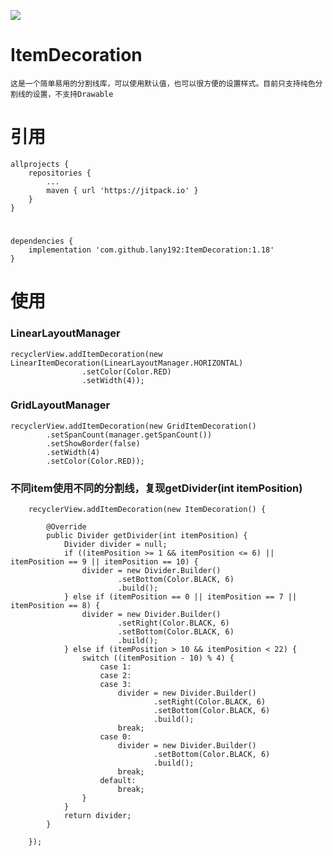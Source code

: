 [![](https://jitpack.io/v/lany192/ItemDecoration.svg)](https://jitpack.io/#lany192/ItemDecoration)

# ItemDecoration
    
    这是一个简单易用的分割线库，可以使用默认值，也可以很方便的设置样式。目前只支持纯色分割线的设置，不支持Drawable
    
# 引用
    allprojects {
        repositories {
            ...
            maven { url 'https://jitpack.io' }
        }
    }
#  
    dependencies {
        implementation 'com.github.lany192:ItemDecoration:1.18'
    }
 
# 使用
### LinearLayoutManager

    recyclerView.addItemDecoration(new LinearItemDecoration(LinearLayoutManager.HORIZONTAL)
                    .setColor(Color.RED)
                    .setWidth(4));
                    
### GridLayoutManager
    recyclerView.addItemDecoration(new GridItemDecoration()
            .setSpanCount(manager.getSpanCount())
            .setShowBorder(false)
            .setWidth(4)
            .setColor(Color.RED));

### 不同item使用不同的分割线，复现getDivider(int itemPosition)

        recyclerView.addItemDecoration(new ItemDecoration() {

            @Override
            public Divider getDivider(int itemPosition) {
                Divider divider = null;
                if ((itemPosition >= 1 && itemPosition <= 6) || itemPosition == 9 || itemPosition == 10) {
                    divider = new Divider.Builder()
                            .setBottom(Color.BLACK, 6)
                            .build();
                } else if (itemPosition == 0 || itemPosition == 7 || itemPosition == 8) {
                    divider = new Divider.Builder()
                            .setRight(Color.BLACK, 6)
                            .setBottom(Color.BLACK, 6)
                            .build();
                } else if (itemPosition > 10 && itemPosition < 22) {
                    switch ((itemPosition - 10) % 4) {
                        case 1:
                        case 2:
                        case 3:
                            divider = new Divider.Builder()
                                    .setRight(Color.BLACK, 6)
                                    .setBottom(Color.BLACK, 6)
                                    .build();
                            break;
                        case 0:
                            divider = new Divider.Builder()
                                    .setBottom(Color.BLACK, 6)
                                    .build();
                            break;
                        default:
                            break;
                    }
                }
                return divider;
            }

        });
